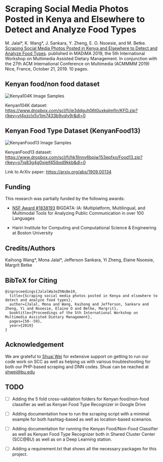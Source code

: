# Scraping Social Media Photos Posted in Kenya and Elsewhere to Detect and Analyze Food Types

M. Jalal*, K. Wang*, J. Sankara, Y. Zheng, E. O. Nsoesie, and M. Betke. [Scraping Social
Media Photos Posted in Kenya and Elsewhere to Detect and Analyze Food Types](https://dl.acm.org/doi/10.1145/3347448.3357170). 
published in MADiMA 2019, the 5th International Workshop on Multimedia Assisted Dietary
Management. In conjunction with the 27th ACM International Conference on Multimedia
(ACMMMM 2019) Nice, France, October 21, 2019. 10 pages.


## Kenyan food/non food dataset

![Kenya104K Image Samples](img/kenya104.png)


Kenyan104K dataset: https://www.dropbox.com/scl/fi/ie3ddguh06t0uxkqlmfln/KFD.zip?rlkey=vt4xzclx5y1im7433b9vqlv9r&dl=0

## Kenyan Food Type Dataset (KenyanFood13)
![KenyanFood13 Image Samples](img/KenyanFood13.png)

KenyanFood13 dataset: https://www.dropbox.com/scl/fi/hk1llnnv6bpjw153epfxo/Food13.zip?rlkey=o7iq83g4g0xjeif45ibxd9kkb&dl=0



Link to ArXiv paper: https://arxiv.org/abs/1909.00134 


## Funding
This research was partially funded by the following awards:

- [NSF Award #1838193](https://www.nsf.gov/awardsearch/showAward?AWD_ID=1838193&HistoricalAwards=false) BIGDATA: IA: Multiplatform, Multilingual, and Multimodal Tools for Analyzing Public Communication in over 100 Languages

- Hariri Institute for Computing and Computational Science & Engineering at Boston University

## Credits/Authors
Kaihong Wang*, Mona Jalal*, Jefferson Sankara, Yi Zheng, Elaine Nsoesie, Margrit Betke

## BibTeX for Citing

```
@inproceedings{JalalWaJeZhNsBe19,
  title={Scraping social media photos posted in Kenya and elsewhere to detect and analyze food types},
  author={Jalal, Mona and Wang, Kaihong and Jefferson, Sankara and Zheng, Yi and Nsoesie, Elaine O and Betke, Margrit},
  booktitle={Proceedings of the 5th International Workshop on Multimedia Assisted Dietary Management},
  pages={50--59},
  year={2019}
}
```


## Acknowledgement
We are grateful to [Shuai Wei](https://www.google.com/url?sa=t&rct=j&q=&esrc=s&source=web&cd=1&cad=rja&uact=8&ved=2ahUKEwijteWTqK_mAhVwkeAKHZdqB84QFjAAegQIARAB&url=https%3A%2F%2Fwww.linkedin.com%2Fin%2Fshuai-wei-3b75322a&usg=AOvVaw1-qlowbvWpZBuH40L7Vkrt) for extensive support on getting to run our code work on SCC as well as helping us with various troubleshooting for both our PHP-based scraping and DNN codes. Shuai can be reached at shwei@bu.edu


## TODO

- [ ] Adding the 5 fold cross-validation folders for Kenyan food/non-food classifier as well as Kenyan Food Type Recognizer in Google Drive

- [ ] Adding documentation how to run the scraping script with a minimal example for both hashtag-based as well as location-based scenarios.

- [ ] Adding documentation for running the Kenyan Food/Non-Food Classifier as well as Kenyan Food Type Recognizer both in Shared Cluster Center (SCC@BU) as well as on a Deep Learning station.

- [ ] Adding a requirement.txt that shows all the necessary packages for this project.


